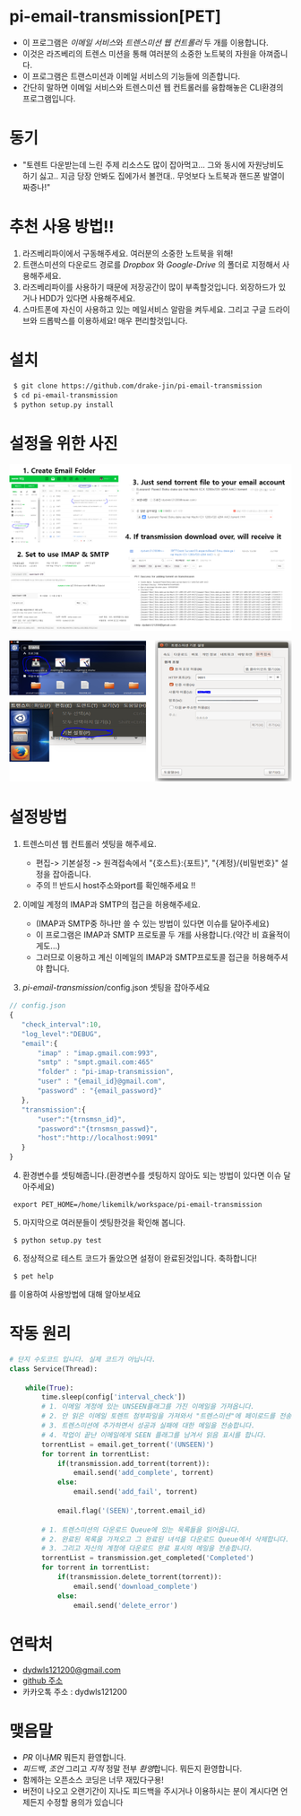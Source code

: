 # pi-email-transmission[PET]

 - 이 프로그램은 *이메일 서비스*와 *트렌스미션 웹 컨트롤러* 두 개를 이용합니다.
 - 이것은 라즈베리의 트렌스 미션을 통해 여러분의 소중한 노트북의 자원을 아껴줍니다.
 - 이 프로그램은 트랜스미션과 이메일 서비스의 기능들에 의존합니다.
 - 간단히 말하면 이메일 서비스와 트렌스미션 웹 컨트롤러를 융합해놓은 CLI환경의 프로그램입니다.

# 동기

 - "토렌트 다운받는데 느린 주제 리소스도 많이 잡아먹고... 그와 동시에 자원낭비도 하기 싫고.. 지금 당장 안봐도 집에가서 볼껀대.. 무엇보다 노트북과 핸드폰 발열이 짜증나!"

# 추천 사용 방법!!

1. 라즈베리파이에서 구동해주세요. 여러분의 소중한 노트북을 위해!
2. 트랜스미션의 다운로드 경로를 *Dropbox* 와 *Google-Drive* 의 폴더로 지정해서 사용해주세요.
3. 라즈베리파이를 사용하기 때문에 저장공간이 많이 부족할것입니다. 외장하드가 있거나 HDD가 있다면 사용해주세요.
4. 스마트폰에 자신이 사용하고 있는 메일서비스 알람을 켜두세요. 그리고 구글 드라이브와 드롭박스를 이용하세요! 매우 편리할것입니다.

# 설치

``` bash
 $ git clone https://github.com/drake-jin/pi-email-transmission
 $ cd pi-email-transmission
 $ python setup.py install
```

# 설정을 위한 사진
 ![Email Configuration](https://raw.githubusercontent.com/drake-jin/pi-email-transmission/master/docs/email.png)

 ![Transmission Configuration](https://raw.githubusercontent.com/drake-jin/pi-email-transmission/master/docs/transmission.png)

# 설정방법

1. 트렌스미션 웹 컨트롤러 셋팅을 해주세요.

    - 편집-> 기본설정 -> 원격접속에서 "{호스트}:{포트}", "{계정}/{비밀번호}" 설정을 잡아줍니다.
    - 주의 !! 반드시 host주소와port를 확인해주세요 !!

2. 이메일 계정의 IMAP과 SMTP의 접근을 허용해주세요.
    - (IMAP과 SMTP중 하나만 쓸 수 있는 방법이 있다면 이슈를 달아주세요)
    - 이 프로그램은 IMAP과 SMTP 프로토콜 두 개를 사용합니다.(약간 비 효율적이게도...)
    - 그러므로 이용하고 계신 이메일의 IMAP과 SMTP프로토콜 접근을 허용해주셔야 합니다.

3. *pi-email-transmission*/config.json 셋팅을 잡아주세요

 ``` js
// config.json
{
    "check_interval":10,
    "log_level":"DEBUG",
    "email":{
        "imap" : "imap.gmail.com:993",
        "smtp" : "smpt.gmail.com:465"
        "folder" : "pi-imap-transmission",
        "user" : "{email_id}@gmail.com",
        "password" : "{email_password}"
    },
    "transmission":{
        "user":"{trnsmsn_id}",
        "password":"{trnsmsn_passwd}",
        "host":"http://localhost:9091"
    }
}
  ```

4. 환경변수를 셋팅해줍니다.(환경변수를 셋팅하지 않아도 되는 방법이 있다면 이슈 달아주세요)
 ```
  export PET_HOME=/home/likemilk/workspace/pi-email-transmission
 ```

5. 마지막으로 여러분들이 셋팅한것을 확인해 봅니다.

 ```
  $ python setup.py test
 ```

6. 정상적으로 테스트 코드가 돌았으면 설정이 완료된것입니다. 축하합니다!

 ```
  $ pet help
 ```

를 이용하여 사용방법에 대해 알아보세요

# 작동 원리

``` python
# 단지 수도코드 입니다. 실제 코드가 아닙니다.
class Service(Thread):

    while(True):
        time.sleep(config['interval_check'])
        # 1. 이메일 계정에 있는 UNSEEN플래그를 가진 이메일을 가져옵니다.
        # 2. 안 읽은 이메일 토렌트 첨부파일을 가져와서 "트렌스미션"에 페이로드를 전송합니다.
        # 3. 트렌스미션에 추가하면서 성공과 실패에 대한 메일을 전송합니다.
        # 4. 작업이 끝난 이메일에게 SEEN 플래그를 남겨서 읽음 표시를 합니다.
        torrentList = email.get_torrent('(UNSEEN)')
        for torrent in torrentList:
            if(transmission.add_torrent(torrent)):
                email.send('add_complete', torrent)
            else:
                email.send('add_fail', torrent)

            email.flag('(SEEN)',torrent.email_id)

        # 1. 트렌스미션의 다운로드 Queue에 있는 목록들을 읽어옵니다.
        # 2. 완료된 목록을 가져오고 그 완료된 녀석을 다운로드 Queue에서 삭제합니다.
        # 3. 그리고 자신의 계정에 다운로드 완료 표시의 메일을 전송합니다.
        torrentList = transmission.get_completed('Completed')
        for torrent in torrentList:
            if(transmission.delete_torrent(torrent)):
                email.send('download_complete')
            else:
                email.send('delete_error')

```

# 연락처
 - [dydwls121200@gmail.com](dydwls121200@gmail.com)
 - [github 주소](https://github.com/drake-jin)
 - 카카오톡 주소 : dydwls121200

# 맺음말
 - *PR* 이나*MR* 뭐든지 환영합니다.
 - *피드백*, *조언* 그리고 *지적* 정말 전부 *환영*합니다. 뭐든지 환영합니다.
 - 함께하는 오픈소스 코딩은 너무 재밌다구용!
 - 버전이 나오고 오랜기간이 지나도 피드백을 주시거나 이용하시는 분이 계시다면 언제든지 수정할 용의가 있습니다
